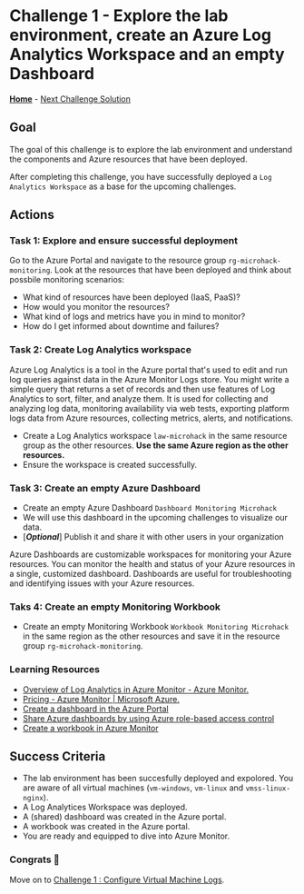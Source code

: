 # Challenge 1 - Explore the lab environment, create an Azure Log Analytics Workspace and an empty Dashboard

**[Home](../Readme.md)** - [Next Challenge Solution](challenge-02.md)

## **Goal**

The goal of this challenge is to explore the lab environment and understand the components and Azure resources that have been deployed.

After completing this challenge, you have successfully deployed a `Log Analytics Workspace` as a base for the upcoming challenges.

## **Actions**

### Task 1: Explore and ensure successful deployment

Go to the Azure Portal and navigate to the resource group `rg-microhack-monitoring`. Look at the resources that have been deployed and think about possbile monitoring scenarios:

- What kind of resources have been deployed (IaaS, PaaS)?
- How would you monitor the resources?
- What kind of logs and metrics have you in mind to monitor?
- How do I get informed about downtime and failures?

### Task 2: Create Log Analytics workspace

Azure Log Analytics is a tool in the Azure portal that's used to edit and run log queries against data in the Azure Monitor Logs store. You might write a simple query that returns a set of records and then use features of Log Analytics to sort, filter, and analyze them. It is used for collecting and analyzing log data, monitoring availability via web tests, exporting platform logs data from Azure resources, collecting metrics, alerts, and notifications.

- Create a Log Analytics workspace `law-microhack` in the same resource group as the other resources. **Use the same Azure region as the other resources.**
- Ensure the workspace is created successfully.

### Task 3: Create an empty Azure Dashboard

- Create an empty Azure Dashboard `Dashboard Monitoring Microhack`
- We will use this dashboard in the upcoming challenges to visualize our data.
- [***Optional***] Publish it and share it with other users in your organization

Azure Dashboards are customizable workspaces for monitoring your Azure resources. You can monitor the health and status of your Azure resources in a single, customized dashboard. Dashboards are useful for troubleshooting and identifying issues with your Azure resources.

### Taks 4: Create an empty Monitoring Workbook

- Create an empty Monitoring Workbook `Workbook Monitoring Microhack` in the same region as the other resources and save it in the resource group `rg-microhack-monitoring`.

### Learning Resources

- [Overview of Log Analytics in Azure Monitor - Azure Monitor.](https://learn.microsoft.com/en-us/azure/azure-monitor/logs/log-analytics-overview)
- [Pricing - Azure Monitor | Microsoft Azure.](https://azure.microsoft.com/en-in/pricing/details/monitor/)
- [Create a dashboard in the Azure Portal](https://learn.microsoft.com/en-us/azure/azure-portal/azure-portal-dashboards)
- [Share Azure dashboards by using Azure role-based access control](https://learn.microsoft.com/en-us/azure/azure-portal/azure-portal-dashboard-share-access)
- [Create a workbook in Azure Monitor](https://learn.microsoft.com/en-us/azure/azure-monitor/visualize/workbooks-create-workbook)

## Success Criteria

- The lab environment has been succesfully deployed and expolored. You are aware of all virtual machines (`vm-windows`, `vm-linux` and `vmss-linux-nginx`).
- A Log Analytices Workspace was deployed.
- A (shared) dashboard was created in the Azure portal.
- A workbook was created in the Azure portal.
- You are ready and equipped to dive into Azure Monitor.

### Congrats :partying_face:

 Move on to [Challenge 1 : Configure Virtual Machine Logs](01_challenge.md).
